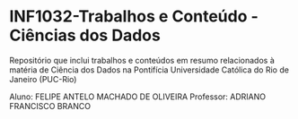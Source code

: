 # INF1032-Trabalhos e Conteúdo - Ciências dos Dados
Repositório que inclui trabalhos e conteúdos em resumo relacionados à matéria de Ciência dos Dados na Pontifícia Universidade Católica do Rio de Janeiro (PUC-Rio)

Aluno: FELIPE ANTELO MACHADO DE OLIVEIRA
Professor: ADRIANO FRANCISCO BRANCO	
